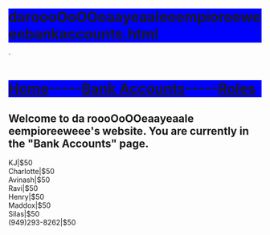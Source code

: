 # daroooOoOOeaayeaaleeempioreeweeebankaccounts.html
<!DOCTYPE HTML>
<html>
    <head>`
        <meta charset="utf-8">
        <style> h1 {background-color:blue;}</style>
    </head>
    <body>
    <h1><a href="https://github.com/BabyYodaCoder12/daroooOoOOeaayeaaleeempioreeweee.html/tree/main">Home</a>-----<a href="">Bank Accounts</a>-----<a href ="">Roles</a></h1>
    <h2>Welcome to da roooOoOOeaayeaale eempioreeweee's website. You are currently in the "Bank Accounts" page.</h2>
    <p>KJ|$50<br>Charlotte|$50<br>Avinash|$50<br>Ravi|$50<br>Henry|$50<br>Maddox|$50<br>Silas|$50<br>(949)293-8262|$50</p>
    </body>
</html>
